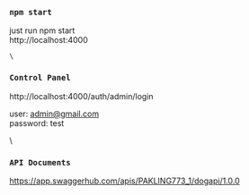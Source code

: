 ### `npm start`

just run npm start \
http://localhost:4000

    \

### `Control Panel`

http://localhost:4000/auth/admin/login

user: admin@gmail.com \
password: test

   \

### `API Documents`

https://app.swaggerhub.com/apis/PAKLING773_1/dogapi/1.0.0



